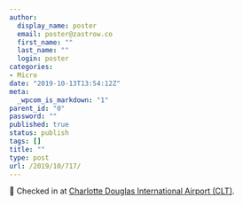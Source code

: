 ```yaml
---
author:
  display_name: poster
  email: poster@zastrow.co
  first_name: ""
  last_name: ""
  login: poster
categories:
- Micro
date: "2019-10-13T13:54:12Z"
meta:
  _wpcom_is_markdown: "1"
parent_id: "0"
password: ""
published: true
status: publish
tags: []
title: ""
type: post
url: /2019/10/717/
---
```

<p><span>📍</span> Checked in at <a href="http://4sq.com/1xe40b">Charlotte Douglas International Airport (CLT)</a>.</p>

